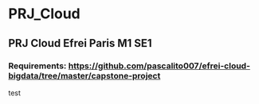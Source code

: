 # PRJ_Cloud
## PRJ Cloud Efrei Paris M1 SE1
### Requirements: https://github.com/pascalito007/efrei-cloud-bigdata/tree/master/capstone-project

test